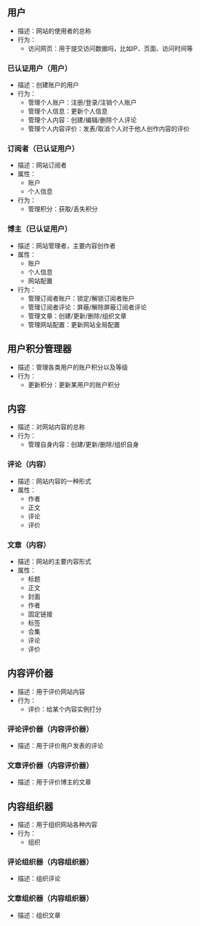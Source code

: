 ## 用户
- 描述：网站的使用者的总称
- 行为：
	- 访问网页：用于提交访问数据吗，比如IP、页面、访问时间等

### 已认证用户（用户）
- 描述：创建账户的用户
- 行为：
	- 管理个人账户：注册/登录/注销个人账户
	- 管理个人信息：更新个人信息
	- 管理个人内容：创建/编辑/删除个人评论
	- 管理个人内容评价：发表/取消个人对于他人创作内容的评价
### 订阅者（已认证用户）
- 描述：网站订阅者
- 属性：
	- 账户
	- 个人信息
- 行为：
	- 管理积分：获取/丢失积分
### 博主（已认证用户）
- 描述：网站管理者，主要内容创作者
- 属性：
	- 账户
	- 个人信息
	- 网站配置
- 行为：
	- 管理订阅者账户：锁定/解锁订阅者账户
	- 管理订阅者评论：屏蔽/解除屏蔽订阅者评论
	- 管理文章：创建/更新/删除/组织文章
	- 管理网站配置：更新网站全局配置
## 用户积分管理器
- 描述：管理各类用户的账户积分以及等级
- 行为：
	- 更新积分：更新某用户的账户积分
## 内容
- 描述：对网站内容的总称
- 行为：
	- 管理自身内容：创建/更新/删除/组织自身

### 评论（内容）
- 描述：网站内容的一种形式
- 属性：
	- 作者
	- 正文
	- 评论
	- 评价

### 文章（内容）
- 描述：网站的主要内容形式
- 属性：
	- 标题
	- 正文
	- 封面
	- 作者
	- 固定链接
	- 标签
	- 合集
	- 评论
	- 评价

## 内容评价器
- 描述：用于评价网站内容
- 行为：
	- 评价：给某个内容实例打分

### 评论评价器（内容评价器）
- 描述：用于评价用户发表的评论

### 文章评价器（内容评价器）
- 描述：用于评价博主的文章

## 内容组织器
- 描述：用于组织网站各种内容
- 行为：
	- 组织
### 评论组织器（内容组织器）
- 描述：组织评论

### 文章组织器（内容组织器）
- 描述：组织文章